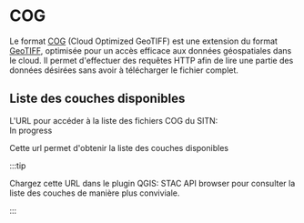 # COG

Le format [COG](https://cogeo.org/) (Cloud Optimized GeoTIFF) est une extension du format [GeoTIFF](https://trac.osgeo.org/geotiff/), optimisée pour un accès efficace aux données géospatiales dans le cloud. Il permet d'effectuer des requêtes HTTP afin de lire une partie des données désirées sans avoir à télécharger le fichier complet. 


## Liste des couches disponibles

L'URL pour accéder à la liste des fichiers COG du SITN:  
In progress

Cette url permet d'obtenir la liste des couches disponibles

:::tip

Chargez cette URL dans le plugin QGIS: STAC API browser pour consulter la liste des couches de manière plus conviviale.

:::

